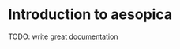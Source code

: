 # Introduction to aesopica

TODO: write [great documentation](http://jacobian.org/writing/what-to-write/)
